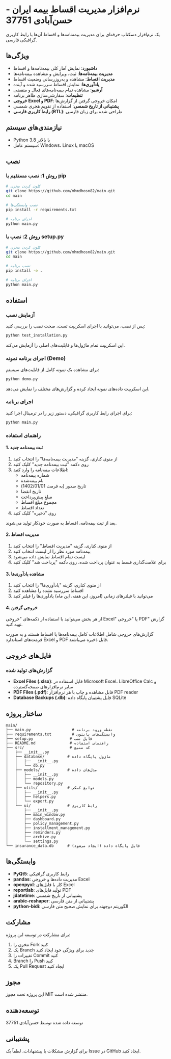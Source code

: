 # نرم‌افزار مدیریت اقساط بیمه ایران - حسن‌آبادی 37751

یک نرم‌افزار دسکتاپ حرفه‌ای برای مدیریت بیمه‌نامه‌ها و اقساط آن‌ها با رابط کاربری گرافیکی فارسی.

## ویژگی‌ها

- **داشبورد**: نمایش آمار کلی بیمه‌نامه‌ها و اقساط
- **مدیریت بیمه‌نامه‌ها**: ثبت، ویرایش و مشاهده بیمه‌نامه‌ها
- **مدیریت اقساط**: مشاهده و به‌روزرسانی وضعیت اقساط
- **یادآوری‌ها**: نمایش اقساط سررسید شده و آینده
- **آرشیو**: مشاهده تمام بیمه‌نامه‌های فعال و منقضی
- **تنظیمات**: سفارشی‌سازی ظاهر برنامه
- **خروجی Excel و PDF**: امکان خروجی گرفتن از گزارش‌ها
- **پشتیبانی از تاریخ شمسی**: استفاده از تقویم هجری شمسی
- **رابط کاربری فارسی (RTL)**: طراحی شده برای زبان فارسی

## نیازمندی‌های سیستم

- Python 3.8 یا بالاتر
- سیستم عامل: Windows، Linux یا macOS

## نصب

### روش 1: نصب مستقیم با pip

```bash
# کلون کردن مخزن
git clone https://github.com/mhmdhosn82/main.git
cd main

# نصب وابستگی‌ها
pip install -r requirements.txt

# اجرای برنامه
python main.py
```

### روش 2: نصب با setup.py

```bash
# کلون کردن مخزن
git clone https://github.com/mhmdhosn82/main.git
cd main

# نصب برنامه
pip install -e .

# اجرای برنامه
python main.py
```

## استفاده

### آزمایش نصب

پس از نصب، می‌توانید با اجرای اسکریپت تست، صحت نصب را بررسی کنید:

```bash
python test_installation.py
```

این اسکریپت تمام ماژول‌ها و قابلیت‌های اصلی را آزمایش می‌کند.

### اجرای برنامه نمونه (Demo)

برای مشاهده یک نمونه کامل از قابلیت‌های سیستم:

```bash
python demo.py
```

این اسکریپت داده‌های نمونه ایجاد کرده و گزارش‌های مختلف را نمایش می‌دهد.

### اجرای برنامه

برای اجرای رابط کاربری گرافیکی، دستور زیر را در ترمینال اجرا کنید:

```bash
python main.py
```

### راهنمای استفاده

#### 1. ثبت بیمه‌نامه جدید

1. از منوی کناری، گزینه "مدیریت بیمه‌نامه‌ها" را انتخاب کنید
2. روی دکمه "ثبت بیمه‌نامه جدید" کلیک کنید
3. اطلاعات بیمه‌نامه را وارد کنید:
   - شماره بیمه‌نامه
   - نام بیمه‌شده
   - تاریخ صدور (به فرمت 1402/01/01)
   - تاریخ انقضا
   - مبلغ پیش‌پرداخت
   - مجموع مبلغ اقساط
   - تعداد اقساط
4. روی "ذخیره" کلیک کنید

بعد از ثبت بیمه‌نامه، اقساط به صورت خودکار تولید می‌شوند.

#### 2. مدیریت اقساط

1. از منوی کناری، گزینه "مدیریت اقساط" را انتخاب کنید
2. بیمه‌نامه مورد نظر را از لیست انتخاب کنید
3. لیست تمام اقساط نمایش داده می‌شود
4. برای علامت‌گذاری قسط به عنوان پرداخت شده، روی دکمه "پرداخت شد" کلیک کنید

#### 3. مشاهده یادآوری‌ها

1. از منوی کناری، گزینه "یادآوری‌ها" را انتخاب کنید
2. اقساط سررسید نشده را مشاهده کنید
3. می‌توانید با فیلترهای زمانی (امروز، این هفته، این ماه) یادآوری‌ها را فیلتر کنید

#### 4. خروجی گرفتن

از هر بخش می‌توانید با استفاده از دکمه‌های "خروجی Excel" یا "خروجی PDF" گزارش تهیه کنید.

گزارش‌های خروجی شامل اطلاعات کامل بیمه‌نامه‌ها یا اقساط هستند و به صورت فرمت‌های استاندارد Excel و PDF قابل ذخیره می‌باشند.

## فایل‌های خروجی

### گزارش‌های تولید شده

- **Excel Files (.xlsx)**: قابل استفاده در Microsoft Excel، LibreOffice Calc و سایر نرم‌افزارهای صفحه‌گسترده
- **PDF Files (.pdf)**: قابل مشاهده و چاپ با هر نرم‌افزار PDF reader
- **Database Backups (.db)**: فایل پشتیبان پایگاه داده SQLite

## ساختار پروژه

```
main/
├── main.py                  # نقطه ورود برنامه
├── requirements.txt         # وابستگی‌های پایتون
├── setup.py                # فایل نصب
├── README.md               # راهنمای استفاده
├── src/                    # کد منبع
│   ├── __init__.py
│   ├── database/          # ماژول پایگاه داده
│   │   ├── __init__.py
│   │   └── db.py
│   ├── models/            # مدل‌های داده
│   │   ├── __init__.py
│   │   ├── models.py
│   │   └── repository.py
│   ├── utils/             # توابع کمکی
│   │   ├── __init__.py
│   │   ├── helpers.py
│   │   └── export.py
│   └── ui/                # رابط کاربری
│       ├── __init__.py
│       ├── main_window.py
│       ├── dashboard.py
│       ├── policy_management.py
│       ├── installment_management.py
│       ├── reminders.py
│       ├── archive.py
│       └── settings.py
└── insurance_data.db      # فایل پایگاه داده (ایجاد می‌شود)
```

## وابستگی‌ها

- **PyQt5**: رابط کاربری گرافیکی
- **pandas**: مدیریت داده‌ها و خروجی Excel
- **openpyxl**: کار با فایل‌های Excel
- **reportlab**: تولید فایل‌های PDF
- **jdatetime**: پشتیبانی از تاریخ شمسی
- **arabic-reshaper**: پشتیبانی از متن فارسی
- **python-bidi**: الگوریتم دوجهته برای نمایش صحیح متن فارسی

## مشارکت

برای مشارکت در توسعه این پروژه:

1. مخزن را Fork کنید
2. یک Branch جدید برای ویژگی خود ایجاد کنید
3. تغییرات را Commit کنید
4. Branch را Push کنید
5. یک Pull Request ایجاد کنید

## مجوز

این پروژه تحت مجوز MIT منتشر شده است.

## توسعه‌دهنده

توسعه داده شده توسط حسن‌آبادی 37751

## پشتیبانی

برای گزارش مشکلات یا پیشنهادات، لطفاً یک Issue در GitHub ایجاد کنید.